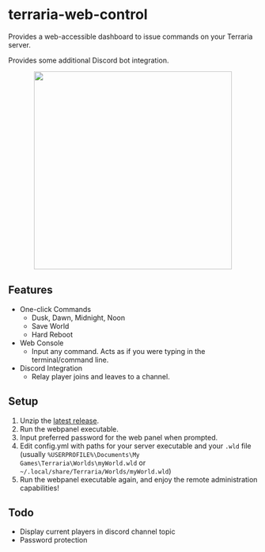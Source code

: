 # terraria-web-control
Provides a web-accessible dashboard to issue commands on your Terraria server.

Provides some additional Discord bot integration.

<p align="center">
  <img width=400 src="https://i.imgur.com/o6eBOiS.png">
</p>

## Features
- One-click Commands
  - Dusk, Dawn, Midnight, Noon
  - Save World
  - Hard Reboot
- Web Console
  - Input any command. Acts as if you were typing in the terminal/command line.
- Discord Integration
  - Relay player joins and leaves to a channel.
## Setup
1. Unzip the [latest release](https://github.com/f0nkey/terraria-web-control/releases).
2. Run the webpanel executable.
3. Input preferred password for the web panel when prompted.
4. Edit config.yml with paths for your server executable and your `.wld` file (usually `%USERPROFILE%\Documents\My Games\Terraria\Worlds\myWorld.wld` or `~/.local/share/Terraria/Worlds/myWorld.wld`)
5. Run the webpanel executable again, and enjoy the remote administration capabilities!

## Todo
- Display current players in discord channel topic
- Password protection
